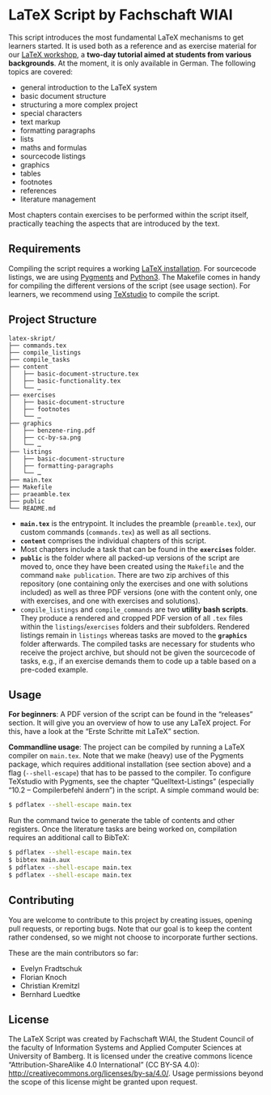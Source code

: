 # LaTeX Script by Fachschaft WIAI

This script introduces the most fundamental LaTeX mechanisms to get learners started. It is used both as a reference and as exercise material for our [LaTeX workshop](https://wiai.de/latex-weekend), a **two-day tutorial aimed at students from various backgrounds**. At the moment, it is only available in German. The following topics are covered:

* general introduction to the LaTeX system 
* basic document structure
* structuring a more complex project
* special characters
* text markup
* formatting paragraphs
* lists
* maths and formulas
* sourcecode listings
* graphics
* tables
* footnotes
* references
* literature management

Most chapters contain exercises to be performed within the script itself, practically teaching the aspects that are introduced by the text.

## Requirements

Compiling the script requires a working [LaTeX installation](https://tug.org/texlive/).
For sourcecode listings, we are using [Pygments](https://pygments.org/) and [Python3](https://www.python.org/).
The Makefile comes in handy for compiling the different versions of the script (see usage section).
For learners, we recommend using [TeXstudio](https://www.texstudio.org/) to compile the script.

## Project Structure

```
latex-skript/
├── commands.tex
├── compile_listings
├── compile_tasks
├── content
│   ├── basic-document-structure.tex
│   ├── basic-functionality.tex
│   └── …
├── exercises
│   ├── basic-document-structure
│   ├── footnotes
│   └── …
├── graphics
│   ├── benzene-ring.pdf
│   ├── cc-by-sa.png
│   └── …
├── listings
│   ├── basic-document-structure
│   ├── formatting-paragraphs
│   └── …
├── main.tex
├── Makefile
├── praeamble.tex
├── public
└── README.md
```

* **`main.tex`** is the entrypoint. It includes the preamble (`preamble.tex`), our custom commands (`commands.tex`) as well as all sections.
* **`content`** comprises the individual chapters of this script.
* Most chapters include a task that can be found in the **`exercises`** folder.
* **`public`** is the folder where all packed-up versions of the script are moved to, once they have been created using the `Makefile` and the command `make publication`. There are two zip archives of this repository (one containing only the exercises and one with solutions included) as well as three PDF versions (one with the content only, one with exercises, and one with exercises and solutions).
* `compile_listings` and `compile_commands` are two **utility bash scripts**. They produce a rendered and cropped PDF version of all `.tex` files within the `listings`/`exercises` folders and their subfolders. Rendered listings remain in `listings` whereas tasks are moved to the **`graphics`** folder afterwards. The compiled tasks are necessary for students who receive the project archive, but should not be given the sourcecode of tasks, e.g., if an exercise demands them to code up a table based on a pre-coded example.

## Usage

**For beginners**: A PDF version of the script can be found in the “releases” section. It will give you an overview of how to use any LaTeX project. For this, have a look at the “Erste Schritte mit LaTeX” section.

**Commandline usage**: The project can be compiled by running a LaTeX compiler on `main.tex`. Note that we make (heavy) use of the Pygments package, which requires additional installation (see section above) and a flag (`--shell-escape`) that has to be passed to the compiler. To configure TeXstudio with Pygments, see the chapter “Quelltext-Listings” (especially “10.2 – Compilerbefehl ändern”) in the script. A simple command would be:

```sh
$ pdflatex --shell-escape main.tex
```

Run the command twice to generate the table of contents and other registers. Once the literature tasks are being worked on, compilation requires an additional call to BibTeX:

```sh
$ pdflatex --shell-escape main.tex
$ bibtex main.aux
$ pdflatex --shell-escape main.tex
$ pdflatex --shell-escape main.tex
```

## Contributing

You are welcome to contribute to this project by creating issues, opening pull requests, or reporting bugs. Note that our goal is to keep the content rather condensed, so we might not choose to incorporate further sections.

These are the main contributors so far:
* Evelyn Fradtschuk
* Florian Knoch
* Christian Kremitzl
* Bernhard Luedtke

## License

The LaTeX Script was created by Fachschaft WIAI, the Student Council of the faculty of Information Systems and Applied Computer Sciences at University of Bamberg. It is licensed under the creative commons licence “Attribution-ShareAlike 4.0 International” (CC BY-SA 4.0): http://creativecommons.org/licenses/by-sa/4.0/. Usage permissions beyond the scope of this license might be granted upon request.
